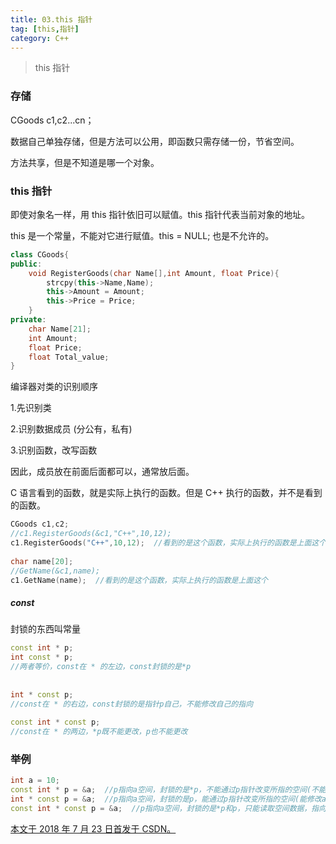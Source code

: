 ```yaml
---
title: 03.this 指针
tag: [this,指针]
category: C++
---
```


>this 指针

<!--more-->

### 存储

CGoods c1,c2...cn；

数据自己单独存储，但是方法可以公用，即函数只需存储一份，节省空间。

方法共享，但是不知道是哪一个对象。 

### this 指针

即使对象名一样，用 this 指针依旧可以赋值。this 指针代表当前对象的地址。

this 是一个常量，不能对它进行赋值。this = NULL; 也是不允许的。

```C++
class CGoods{
public:
    void RegisterGoods(char Name[],int Amount, float Price){
        strcpy(this->Name,Name);
        this->Amount = Amount;
        this->Price = Price;
    }
private:
    char Name[21];
    int Amount;
    float Price;
    float Total_value;
}
```

编译器对类的识别顺序

1.先识别类

2.识别数据成员 (分公有，私有)

3.识别函数，改写函数

因此，成员放在前面后面都可以，通常放后面。

C 语言看到的函数，就是实际上执行的函数。但是 C++ 执行的函数，并不是看到的函数。

```C++
CGoods c1,c2;
//c1.RegisterGoods(&c1,"C++",10,12);
c1.RegisterGoods("C++",10,12);  //看到的是这个函数，实际上执行的函数是上面这个
 
char name[20];
//GetName(&c1,name);
c1.GetName(name);  //看到的是这个函数，实际上执行的函数是上面这个
```

##### const

封锁的东西叫常量

```C++
const int * p;
int const * p;
//两者等价，const在 * 的左边，const封锁的是*p
 
 
int * const p;
//const在 * 的右边，const封锁的是指针p自己，不能修改自己的指向
 
const int * const p;
//const在 * 的两边，*p既不能更改，p也不能更改
```

### 举例

```C++
int a = 10;
const int * p = &a;  //p指向a空间，封锁的是*p，不能通过p指针改变所指的空间(不能修改a的值)
int * const p = &a;  //p指向a空间，封锁的是p，能通过p指针改变所指的空间(能修改a的值)，但不能指向别的空间
const int * const p = &a;  //p指向a空间，封锁的是*p和p，只能读取空间数据，指向和值都不能修改
```

<u>本文于 2018 年 7 月 23 日首发于 [CSDN](https://blog.csdn.net/wonz5130/article/details/81167298)。</u>	